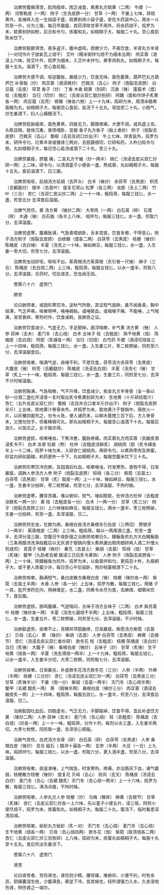 <!-- { "loadSidebar": true } -->
　　治脾劳腹痛滑泄，肌肉瘦瘁，困乏减食，煮黄丸方硫黄（二两） 牛膝（一两） 诃黎勒皮（一两） 附子（生去皮脐一分） 甘草（一两） 干姜上七味，除硫黄外，各锉碎入在一生绢袋子盛，硫黄别用小袋子盛，安在大药袋中心，用水一斗煎至一升，分为三服，每日早晨服，其药滓除甘草不用外，将余药焙干，捣罗为末，硫黄别研如粉，后合和令匀，炼蜜和丸，如梧桐子大，每服二十丸，空心食前陈米饮下。

　　治脾劳脏腑滑泄，夜多盗汗，腹中虚鸣，困倦少力，不美饮食，羊肾丸方羊肾（一对切作片子放新瓦上焙干） 艾叶（糯米粥拌匀焙干为细末五两） 肉苁蓉（酒浸上六味，除艾叶外，捣罗为细末，入艾叶末拌匀，煮枣肉和丸，如梧桐子大，每服十五丸，温酒下，空心食前服。

　　治脾劳大便不调，呕逆腹胀，羸瘦少力，饮食无味，面色萎黄，葫芦巴丸方葫芦巴 补骨脂（炒） 肉苁蓉（酒浸微炒） 巴戟天（去心） 附子（炮裂去皮脐） 白豆蔻（去皮） 荜茇 香子（炒） 丁香 木香 硫黄（别研） 沉香（锉） 蓬莪术（煨） 桂（去粗皮） 当归（切炒） 桃仁（去皮尖双仁麸炒别研） 阿魏（面和作饼子炙黄各一两） 肉豆蔻（去壳） 槟榔（锉各六枚）上一十九味，捣研为末，用清米醋煮面糊为丸，如梧桐子大，每服空心食前，盐汤下十五丸，渐加至二十丸，小肠气，炒生姜酒下，妇人心痛醋汤下。

　　治脾劳肌肤瘦瘁，面色黄黑，四肢无力，脚膝疼痛，大便不调，或风虚上攻，头眩目暗，肢体沉重，昏愦嗜卧，宜服 香子丸方香子（舶上者妙） 附子（炮裂去皮脐） 巴戟天（去心） 蜀椒（去目及闭口炒出汗） 牛上七味，除青盐外，捣罗为末，研拌令匀，烂煮羊肾或猪肾三两对，去筋膜细切，烂研和药，入杵臼捣令匀熟，丸如梧桐子大，每日空心盐汤或酒下二十丸，至三十丸。

　　治脾劳羸瘦，脐腹 痛，二圣丸方干蝎（炒一两半） 桃仁（汤浸去皮尖双仁炒研一两）上二味，研令匀，以清酒童子小便各一盏，熬成膏，丸如梧桐子大，每服十五丸，食前温酒下，日三服。

　　治脾劳咳呕，前胡汤方前胡（去芦头） 白术（锉炒） 赤茯苓（去黑皮） 枳壳（去瓤麸炒） 细辛（去苗叶） 旋复花常山 松萝（各三两） 龙胆（去土二两） 竹叶（三合） 杏仁（去双仁皮尖炒二两）上一十一味，粗捣筛，每服三钱匕，水一盏，煎至五分 去滓食后温服。

　　治脾气劳伤，黄 汤方黄 （锉炒二两） 大枣肉（一两） 白石英（碎） 石膏（碎） 木通（锉） 白石脂（各半上八味， 咀拌匀，每服三钱匕，水一盏，煎取六分，去滓温服。

　　治脾劳虚寒，腹痛胀满，气急善噫欲卧，舌本苦直，饮食多倦，干哕恶心，附子汤方附子（炮裂去皮脐） 白槟榔（煨各二两） 白茯苓（去黑皮） 桔梗（锉炒） 陈橘皮（去白锉） 半夏（汤洗上一十味，锉如麻豆，每服三钱匕，水一盏，入生姜一枣大切，煎至七分，去滓温服。

　　治脾劳虫动好呕，咳呕不出，茱萸根汤方茱萸根（东引者一尺锉） 麻子（三合） 陈橘皮（去白焙二两）上三味，粗捣筛，每服五钱匕，以水一盏半，煎取八分，去滓温服，合药时，切忌语言，恐虫闻无验。

　　卷第八十六　虚劳门

　　肺劳

　　论曰肺劳者，或因形寒饮冷，逆秋气所致，其证短气面肿，鼻不闻香臭，胸中结滞，气乏声嘶，咳嗽呀呷，咯唾稠粘，或唾脓血，或咽喉干痛、不能唾，上气喘满，渐至衰瘁，寒热时作，饮食减耗，皆肺劳之证。

　　治肺劳饮食减少，气虚无力，手足颤掉，面浮喘嗽，补气黄 汤方黄 （锉） 人参 茯神（去木） 麦门冬（去心焙） 白术 五味子 桂（去粗皮） 熟干地黄（焙） 陈橘皮（去白焙） 阿胶（炙燥各一两） 当归（切焙） 白芍药 牛膝（酒浸切焙各三上一十四味，粗捣筛，每服三钱匕，水一盏，入生姜三片，枣二枚劈破，同煎至六分，去滓温服食后。

　　治肺劳咳嗽，喘满气逆，痰唾不利，不思饮食，茯苓汤方赤茯苓（去黑皮） 大腹皮（锉） 枳壳（去瓤麸炒） 陈橘皮（汤浸去白焙） 半夏（汤洗七（锉） 甘草（炙上一十一味，粗捣筛，每服三钱匕，水一盏，生姜三片，同煎至七分，去滓不计时候温服。

　　治肺劳胸满，气急喘嗽，气不升降，饮食减少，紫金丸方羊脊骨（全一条以 砂一分酒二盏化开浸骨一复时取出炙令焦黄别研为末） 生地黄（十斤研绞取汁） 杏仁（五升去皮尖双仁炒） 蜀椒（去目并合口者半斤炒出汗） 附子（炮裂去皮脐半斤）上五味，除地黄汁脊骨末外，并捣罗为末，取地黄汁于银锅中，用炭火一片，以灰罨四面煎之，勿令火急，便入诸药末，以柳木篦搅三百下后，方入脊骨末，又搅勿住手，但看稀稠可丸，即丸如梧桐子大，每服空心温酒下十丸，每服后良久，以饭压之，女子服亦得。

　　治肺劳虚损，咳嗽唾血，下焦冷惫，腹胁疼痛，肉苁蓉丸方肉苁蓉（去皴皮酒浸炙令干） 白术 龙骨 牡蛎（熬） 杜仲（去粗皮涂酥炙） 胡桃肉（胶（炙令燥各半上一十二味，捣罗十味为末，入研杏仁胡桃肉，再研令匀，以煮熟枣肉及熟蜜，砂盆内研如面糊，和药更杵一千下，丸如梧桐子大，每服空腹米饮下三十丸。

　　治肺劳形寒饮冷伤肺，及因酒后吐血，咳嗽唾浊，时发寒热，食物不得，日渐羸瘦，调肺人参汤方人参 附子（炮裂去皮脐） 知母（各三分） 紫菀（去苗土） 白茯苓（去黑皮） 甘草（炙）取皮一两）上一十味，锉如麻豆，每服三钱匕，水一盏，生姜半分拍碎，枣二枚劈破，煎至七分，去滓温服，不拘时候。

　　治肺劳虚寒，腰背苦痛，难以俯仰，短气、唾如脓胶，杜仲汤方杜仲（去粗皮涂酥炙一两一分） 萆 桂（去粗皮各一分） 白术（一两一分） 甘草（炙三分） 附子（炮裂去皮脐三分）上六味锉如麻豆，每服五钱匕，用水一盏半，枣三枚劈破，生姜一分拍碎，煎至一盏，去滓温服，日二。

　　治肺劳热生虫，在肺为病，桑根白皮汤方桑根东引白皮（三两切） 野狼牙（一两半） 茱萸根皮（二两）上三味，粗捣筛，每以一两用酒三盏，煎至一盏半，去滓分温三服，空腹日午夜卧服之治肺劳咳嗽日久，鳗鲡鱼煎丸方大白鳗鲡鱼（三条用醋汤洗净段截后以无灰酒于银锅内慢火煮熟漉出取肉细研再入酒二升慢火煎成煎） 青蒿子 桔梗（锉炒） 秦艽（去苗土） 柴胡（去苗） 知母（焙） 甘草（炙锉） 鳖甲（九肋者去裙 醋浸三日后炙令黄熟） 人参 附子（炮裂去皮脐各一两）上一十味，除鳗鲡鱼为煎外，捣罗为末，以鱼膏拌和匀，更捣百十杵，丸梧桐子大，或干更人炼蜜少许，每日空心午后临卧，用炒栝蒌根酒下二十丸。

　　治肺劳咳嗽，胸满短气，桑白皮散方桑根白皮（锉） 桔梗（锉炒各一两） 紫菀（去苗土半两） 木香 人参（各一分）上五味，捣罗为散，每服三钱匕，用猪 子一具，批开渗药在内，用麻缠定，水二盏，同煮令水尽为度，去麻缕，细嚼米饮下，食后服。

　　治肺劳虚损，肠鸣腹痛，气逆喘闷，五味子汤方五味子（二两） 白术 紫苏茎叶 桔梗（锉炒各一两） 半夏（汤洗七遍焙干半两）上五味，粗捣筛，每服三钱匕，水一盏，生姜五片，枣二枚劈破，同煎至七分，去滓温服，不计时候。

　　治肺脏虚劳，痰嗽不止，背膊并项筋酸疼，日渐羸瘦，紫菀汤方紫菀（去苗土） 贝母（去心） 黄 （锉炒） 柴胡（去苗） 人参 白茯苓（去黑皮） 麻黄（去根节） 杏仁（汤浸去皮尖双仁者炒研） 款冬花 桂（去粗皮） 桔梗 陈橘皮（去白炒）当归（炙锉） 大腹子（锉） 桑根白皮（锉炒） 五味子（炒） 甘草（炙锉） 生干地黄（焙各一两） 半夏（洗去滑焙一两半）上一十九味，粗捣筛，每服五钱匕，以水一盏半，入生姜半分切，大枣二枚劈，同煎取七分，去滓温服。

　　治肺劳痰嗽，日渐羸劣，补虚款冬花汤方款冬花（三分） 人参（半两） 升麻（半两） 桔梗（三分炒） 杏仁（汤浸去皮尖双仁炒一两） 白茯苓（去黑皮三分） 甘草（炙锉半分） 干姜（炮一分） 柴胡（去苗一两半） 天门冬（去心焙半两） 鳖甲（去裙 醋炙一两） 黄 （细锉半两） 桑根白皮（锉炒三分） 肉苁蓉（酒浸去皴皮炙一两）上一十四味，粗捣筛，每服五钱匕，水一盏半，煎至八分，去滓食后温服、日二。

　　治肺脏因吐血后，四肢虚劣，气乏无力，手脚振掉，饮食不得，宜此补虚饮方黄 （锉炒二两） 人参 茯神（去木） 麦门冬（去心焙） 桂（去粗皮） 陈橘皮（去白焙）（炒各一两）上一十一味，粗捣筛，分作十剂，每剂以水三盏，入生姜半两切，大枣七枚劈，同煎取一盏，去滓空心顿服。

　　治肺气劳伤，白虎汤方龙骨（研） 白石英（研） 白茯苓（去黑皮） 人参 桑根白皮（锉炒） 百合 磁石（ 醋淬十遍各一两） 玄参（半两） 大豆（一合）上九味，捣研拌匀，每服三钱匕，以水一盏，煎取六分，更入酒半盏，煎至八分，去滓温服。

　　治肺劳咳嗽，痰涎涕唾，上气喘急，时发寒热，疼痛，亦治肠风下血，诸气羸弱，桔梗散方桔梗（锉炒） 旋复花 贝母（去心） 防风（去叉） 陈橘皮（汤浸去白炒） 麦门冬（去心（去裙 醋炙）天门冬（去心焙一两半）上一十六味，捣罗为散，每服三钱匕，沸汤点服，不拘时候。

　　治肺劳咳嗽，人参丸方人参 桔梗（炒） 乌梅（椎碎） 麻黄（去根节） 甘草（炙锉） 杏仁（去皮尖双仁炒各一上六味，先以童子小便五升，浸三宿，同煎小便尽焙干，捣罗为末，炼蜜和丸，如梧桐子大，每服二十丸，蜜汤下，临时看患深浅加减。

　　治肺劳咳嗽，蛤蚧丸方蛤蚧（炙一对） 天门冬（去心焙） 麦门冬（去心焙） 生干地黄（焙各一两） 贝母（去心焙四两） 款冬花（焙） 紫菀（取须焙各二两） 杏仁（去皮尖双仁炒三百枚研）上八味，捣研为末，炼蜜丸如梧桐子大，每服十丸至十五丸，食后煎淡生姜汤下。

　　卷第八十六　虚劳门

　　肾劳

　　论曰肾劳者、劳伤肾也，肾伤则少精，腰背痛，难俯仰，小便不利，时有余沥，阴痛囊湿生疮，少腹满急，厥逆下冷，皆其候也，经所谓强力入水，久坐湿地伤肾，特伤肾之一端尔。

